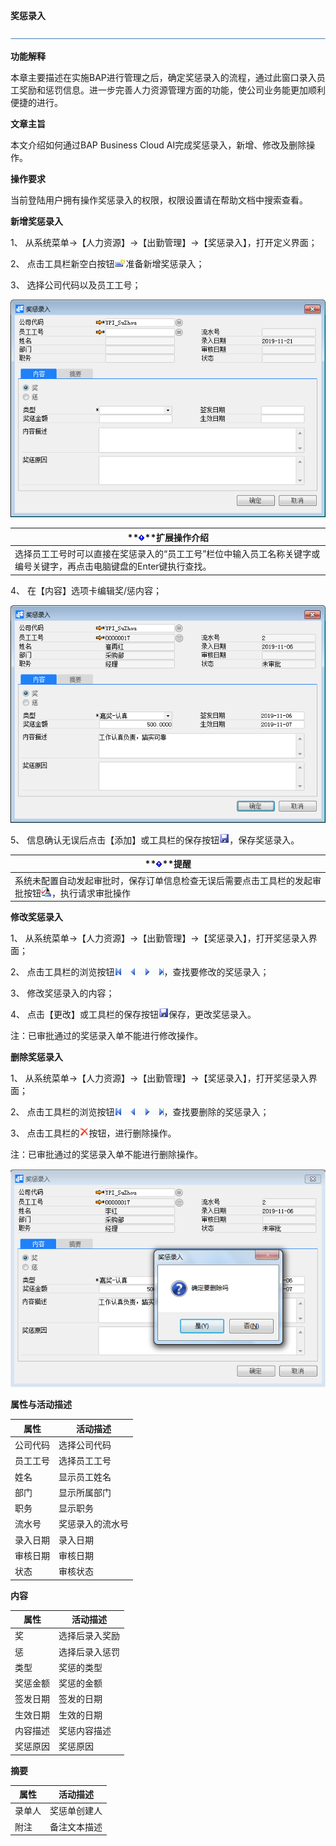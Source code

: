 **奖惩录入**

 ![1574417197089](rlzy_cqgl_Images/common/headLine.png)

 

**功能解释**

本章主要描述在实施BAP进行管理之后，确定奖惩录入的流程，通过此窗口录入员工奖励和惩罚信息。进一步完善人力资源管理方面的功能，使公司业务能更加顺利便捷的进行。

 

**文章主旨**

本文介绍如何通过BAP Business Cloud AI完成奖惩录入，新增、修改及删除操作。

**操作要求**

当前登陆用户拥有操作奖惩录入的权限，权限设置请在帮助文档中搜索查看。

**新增奖惩录入**

1、 从系统菜单->【人力资源】->【出勤管理】->【奖惩录入】，打开定义界面； 

2、 点击工具栏新空白按钮![加班单录入.1](rlzy_cqgl_Images/加班单录入.1.png)准备新增奖惩录入；

3、 选择公司代码以及员工工号；

![img](rlzy_cqgl_Images/奖惩录入1.png)

 

| **![System_CAPS_ICON_important.jpg](rlzy_cqgl_Images/common/gth.png)**扩展操作介绍 |
| ------------------------------------------------------------ |
| 选择员工工号时可以直接在奖惩录入的“员工工号”栏位中输入员工名称关键字或编号关键字，再点击电脑键盘的Enter键执行查找。 |

 

4、 在【内容】选项卡编辑奖/惩内容；

![img](rlzy_cqgl_Images/奖惩录入2.png)

5、 信息确认无误后点击【添加】或工具栏的保存按钮![加班单录入.7](rlzy_cqgl_Images\加班单录入.7.png)，保存奖惩录入。

| **![System_CAPS_ICON_important.jpg](rlzy_cqgl_Images/common/gth.png)**提醒 |
| ------------------------------------------------------------ |
| 系统未配置自动发起审批时，保存订单信息检查无误后需要点击工具栏的发起审批按钮![img](rlzy_cqgl_Images/common/审批.png)，执行请求审批操作 |

**修改奖惩录入**

1、 从系统菜单->【人力资源】->【出勤管理】->【奖惩录入】，打开奖惩录入界面；

2、 点击工具栏的浏览按钮![img](rlzy_cqgl_Images/common/翻页.png)，查找要修改的奖惩录入；

3、 修改奖惩录入的内容；

4、 点击【更改】或工具栏的保存按钮![img](rlzy_cqgl_Images/common/保存.png)保存，更改奖惩录入。

注：已审批通过的奖惩录入单不能进行修改操作。

**删除奖惩录入**

1、 从系统菜单->【人力资源】->【出勤管理】->【奖惩录入】，打开奖惩录入界面；

2、 点击工具栏的浏览按钮![img](rlzy_cqgl_Images/common/翻页.png)，查找要删除的奖惩录入；

3、 点击工具栏的![img](rlzy_cqgl_Images/common/删除.png)按钮，进行删除操作。

注：已审批通过的奖惩录入单不能进行删除操作。

![img](rlzy_cqgl_Images/奖惩录入3.png)

**属性与活动描述**

| **属性** | **活动描述**     |
| -------- | ---------------- |
| 公司代码 | 选择公司代码     |
| 员工工号 | 选择员工工号     |
| 姓名     | 显示员工姓名     |
| 部门     | 显示所属部门     |
| 职务     | 显示职务         |
| 流水号   | 奖惩录入的流水号 |
| 录入日期 | 录入日期         |
| 审核日期 | 审核日期         |
| 状态     | 审核状态         |

**内容**

| **属性** | **活动描述**   |
| -------- | -------------- |
| 奖       | 选择后录入奖励 |
| 惩       | 选择后录入惩罚 |
| 类型     | 奖惩的类型     |
| 奖惩金额 | 奖惩的金额     |
| 签发日期 | 签发的日期     |
| 生效日期 | 生效的日期     |
| 内容描述 | 奖惩内容描述   |
| 奖惩原因 | 奖惩原因       |

**摘要**

| **属性** | **活动描述** |
| -------- | ------------ |
| 录单人   | 奖惩单创建人 |
| 附注     | 备注文本描述 |

 
